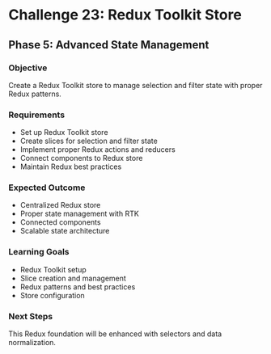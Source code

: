 # Challenge 23: Redux Toolkit Store

## Phase 5: Advanced State Management

### Objective
Create a Redux Toolkit store to manage selection and filter state with proper Redux patterns.

### Requirements
- Set up Redux Toolkit store
- Create slices for selection and filter state
- Implement proper Redux actions and reducers
- Connect components to Redux store
- Maintain Redux best practices

### Expected Outcome
- Centralized Redux store
- Proper state management with RTK
- Connected components
- Scalable state architecture

### Learning Goals
- Redux Toolkit setup
- Slice creation and management
- Redux patterns and best practices
- Store configuration

### Next Steps
This Redux foundation will be enhanced with selectors and data normalization.
